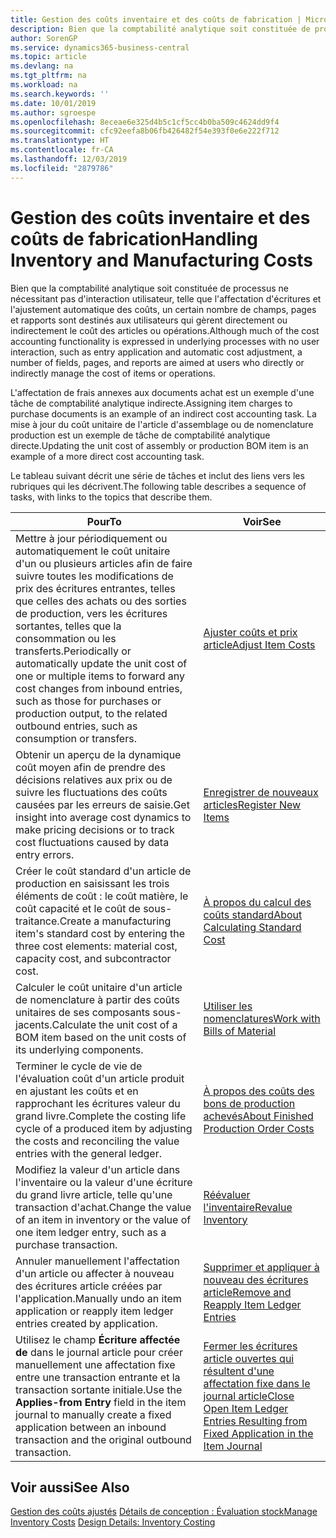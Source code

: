 ```yaml
---
title: Gestion des coûts inventaire et des coûts de fabrication | Microsoft Docs
description: Bien que la comptabilité analytique soit constituée de processus ne nécessitant pas d'interaction utilisateur, telle que l'affectation d'écritures et l'ajustement automatique des coûts, un certain nombre de champs, pages et rapports sont destinés aux utilisateurs qui gèrent directement ou indirectement le coût des articles ou opérations.
author: SorenGP
ms.service: dynamics365-business-central
ms.topic: article
ms.devlang: na
ms.tgt_pltfrm: na
ms.workload: na
ms.search.keywords: ''
ms.date: 10/01/2019
ms.author: sgroespe
ms.openlocfilehash: 8eceae6e325d4b5c1cf5cc4b0ba509c4624dd9f4
ms.sourcegitcommit: cfc92eefa8b06fb426482f54e393f0e6e222f712
ms.translationtype: HT
ms.contentlocale: fr-CA
ms.lasthandoff: 12/03/2019
ms.locfileid: "2879786"
---
```

# <a name="handling-inventory-and-manufacturing-costs"></a><span data-ttu-id="6cc46-103">Gestion des coûts inventaire et des coûts de fabrication</span><span class="sxs-lookup"><span data-stu-id="6cc46-103">Handling Inventory and Manufacturing Costs</span></span>
<span data-ttu-id="6cc46-104">Bien que la comptabilité analytique soit constituée de processus ne nécessitant pas d'interaction utilisateur, telle que l'affectation d'écritures et l'ajustement automatique des coûts, un certain nombre de champs, pages et rapports sont destinés aux utilisateurs qui gèrent directement ou indirectement le coût des articles ou opérations.</span><span class="sxs-lookup"><span data-stu-id="6cc46-104">Although much of the cost accounting functionality is expressed in underlying processes with no user interaction, such as entry application and automatic cost adjustment, a number of fields, pages, and reports are aimed at users who directly or indirectly manage the cost of items or operations.</span></span>  

 <span data-ttu-id="6cc46-105">L'affectation de frais annexes aux documents achat est un exemple d'une tâche de comptabilité analytique indirecte.</span><span class="sxs-lookup"><span data-stu-id="6cc46-105">Assigning item charges to purchase documents is an example of an indirect cost accounting task.</span></span> <span data-ttu-id="6cc46-106">La mise à jour du coût unitaire de l'article d'assemblage ou de nomenclature production est un exemple de tâche de comptabilité analytique directe.</span><span class="sxs-lookup"><span data-stu-id="6cc46-106">Updating the unit cost of assembly or production BOM item is an example of a more direct cost accounting task.</span></span>  

 <span data-ttu-id="6cc46-107">Le tableau suivant décrit une série de tâches et inclut des liens vers les rubriques qui les décrivent.</span><span class="sxs-lookup"><span data-stu-id="6cc46-107">The following table describes a sequence of tasks, with links to the topics that describe them.</span></span>   

|<span data-ttu-id="6cc46-108">**Pour**</span><span class="sxs-lookup"><span data-stu-id="6cc46-108">**To**</span></span>|<span data-ttu-id="6cc46-109">**Voir**</span><span class="sxs-lookup"><span data-stu-id="6cc46-109">**See**</span></span>|  
|------------|-------------|  
|<span data-ttu-id="6cc46-110">Mettre à jour périodiquement ou automatiquement le coût unitaire d'un ou plusieurs articles afin de faire suivre toutes les modifications de prix des écritures entrantes, telles que celles des achats ou des sorties de production, vers les écritures sortantes, telles que la consommation ou les transferts.</span><span class="sxs-lookup"><span data-stu-id="6cc46-110">Periodically or automatically update the unit cost of one or multiple items to forward any cost changes from inbound entries, such as those for purchases or production output, to the related outbound entries, such as consumption or transfers.</span></span>|[<span data-ttu-id="6cc46-111">Ajuster coûts et prix article</span><span class="sxs-lookup"><span data-stu-id="6cc46-111">Adjust Item Costs</span></span>](inventory-how-adjust-item-costs.md)|  
|<span data-ttu-id="6cc46-112">Obtenir un aperçu de la dynamique coût moyen afin de prendre des décisions relatives aux prix ou de suivre les fluctuations des coûts causées par les erreurs de saisie.</span><span class="sxs-lookup"><span data-stu-id="6cc46-112">Get insight into average cost dynamics to make pricing decisions or to track cost fluctuations caused by data entry errors.</span></span>|[<span data-ttu-id="6cc46-113">Enregistrer de nouveaux articles</span><span class="sxs-lookup"><span data-stu-id="6cc46-113">Register New Items</span></span>](inventory-how-register-new-items.md)|  
|<span data-ttu-id="6cc46-114">Créer le coût standard d'un article de production en saisissant les trois éléments de coût : le coût matière, le coût capacité et le coût de sous-traitance.</span><span class="sxs-lookup"><span data-stu-id="6cc46-114">Create a manufacturing item's standard cost by entering the three cost elements: material cost, capacity cost, and subcontractor cost.</span></span>|[<span data-ttu-id="6cc46-115">À propos du calcul des coûts standard</span><span class="sxs-lookup"><span data-stu-id="6cc46-115">About Calculating Standard Cost</span></span>](finance-about-calculating-standard-cost.md)|  
|<span data-ttu-id="6cc46-116">Calculer le coût unitaire d'un article de nomenclature à partir des coûts unitaires de ses composants sous-jacents.</span><span class="sxs-lookup"><span data-stu-id="6cc46-116">Calculate the unit cost of a BOM item based on the unit costs of its underlying components.</span></span>|[<span data-ttu-id="6cc46-117">Utiliser les nomenclatures</span><span class="sxs-lookup"><span data-stu-id="6cc46-117">Work with Bills of Material</span></span>](inventory-how-work-BOMs.md)|  
|<span data-ttu-id="6cc46-118">Terminer le cycle de vie de l'évaluation coût d'un article produit en ajustant les coûts et en rapprochant les écritures valeur du grand livre.</span><span class="sxs-lookup"><span data-stu-id="6cc46-118">Complete the costing life cycle of a produced item by adjusting the costs and reconciling the value entries with the general ledger.</span></span>|[<span data-ttu-id="6cc46-119">À propos des coûts des bons de production achevés</span><span class="sxs-lookup"><span data-stu-id="6cc46-119">About Finished Production Order Costs</span></span>](finance-about-finished-production-order-costs.md)|  
|<span data-ttu-id="6cc46-120">Modifiez la valeur d'un article dans l'inventaire ou la valeur d'une écriture du grand livre article, telle qu'une transaction d'achat.</span><span class="sxs-lookup"><span data-stu-id="6cc46-120">Change the value of an item in inventory or the value of one item ledger entry, such as a purchase transaction.</span></span>|[<span data-ttu-id="6cc46-121">Réévaluer l'inventaire</span><span class="sxs-lookup"><span data-stu-id="6cc46-121">Revalue Inventory</span></span>](inventory-how-revalue-inventory.md)|
|<span data-ttu-id="6cc46-122">Annuler manuellement l'affectation d'un article ou affecter à nouveau des écritures article créées par l'application.</span><span class="sxs-lookup"><span data-stu-id="6cc46-122">Manually undo an item application or reapply item ledger entries created by application.</span></span>|[<span data-ttu-id="6cc46-123">Supprimer et appliquer à nouveau des écritures article</span><span class="sxs-lookup"><span data-stu-id="6cc46-123">Remove and Reapply Item Ledger Entries</span></span>](finance-how-to-remove-and-reapply-item-entries.md)|  
|<span data-ttu-id="6cc46-124">Utilisez le champ **Écriture affectée de** dans le journal article pour créer manuellement une affectation fixe entre une transaction entrante et la transaction sortante initiale.</span><span class="sxs-lookup"><span data-stu-id="6cc46-124">Use the **Applies-from Entry** field in the item journal to manually create a fixed application between an inbound transaction and the original outbound transaction.</span></span>|[<span data-ttu-id="6cc46-125">Fermer les écritures article ouvertes qui résultent d'une affectation fixe dans le journal article</span><span class="sxs-lookup"><span data-stu-id="6cc46-125">Close Open Item Ledger Entries Resulting from Fixed Application in the Item Journal</span></span>](finance-how-to-close-open-item-ledger-entries-resulting-from-fixed-application-in-the-item-journal.md)|  

## <a name="see-also"></a><span data-ttu-id="6cc46-126">Voir aussi</span><span class="sxs-lookup"><span data-stu-id="6cc46-126">See Also</span></span>  
<span data-ttu-id="6cc46-127">[Gestion des coûts ajustés](finance-manage-inventory-costs.md)
[Détails de conception : Évaluation stock](design-details-inventory-costing.md)</span><span class="sxs-lookup"><span data-stu-id="6cc46-127">[Manage Inventory Costs](finance-manage-inventory-costs.md)
[Design Details: Inventory Costing](design-details-inventory-costing.md)</span></span>
